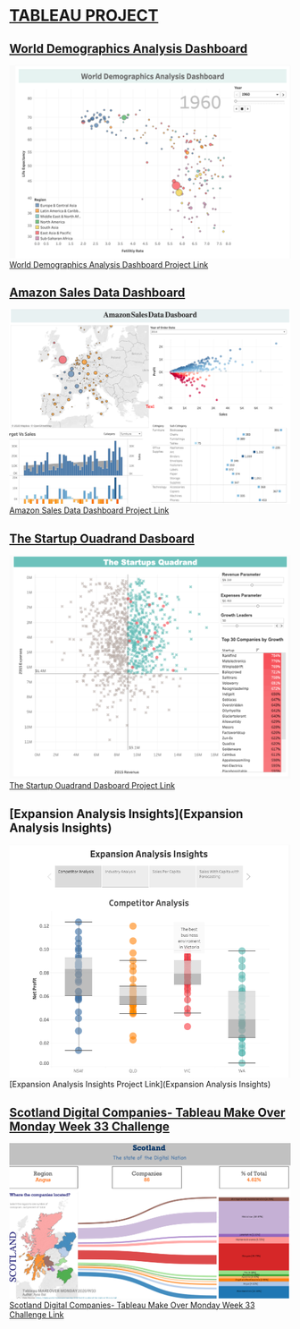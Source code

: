 # [TABLEAU PROJECT](https://public.tableau.com/profile/ayse.bat#!/)
## [World Demographics Analysis Dashboard](https://public.tableau.com/profile/ayse.bat#!/vizhome/WorldDemographisAnalysisGif/Dashboard1)
![World Demographics Analysis Dashboard](https://github.com/aysbt/Tableau_Project/blob/master/World_demographics_analysis.png)
[World Demographics Analysis Dashboard Project Link](https://public.tableau.com/profile/ayse.bat#!/vizhome/WorldDemographisAnalysisGif/Dashboard1)

## [Amazon Sales Data Dashboard](https://public.tableau.com/profile/ayse.bat#!/vizhome/AmazonSalesData/Dashboard1)
![Amazon Sales Data Dashboard](https://github.com/aysbt/Tableau_Project/blob/master/Amazon_Sales_Data_Dashborad.png)
[Amazon Sales Data Dashboard Project Link](https://public.tableau.com/profile/ayse.bat#!/vizhome/AmazonSalesData/Dashboard1)

## [The Startup Ouadrand Dasboard](https://public.tableau.com/profile/ayse.bat#!/vizhome/TheStarttupOuadrand/Dashboard1)
![The Startup Ouadrand Dasboard](https://github.com/aysbt/Tableau_Project/blob/master/The%20Startups%20Quadrand%20Analysis%20Dash%20board.png)
[The Startup Ouadrand Dasboard Project Link](https://public.tableau.com/profile/ayse.bat#!/vizhome/TheStarttupOuadrand/Dashboard1)

## [Expansion Analysis Insights](Expansion Analysis Insights)
![Expansion Analysis Insights](https://github.com/aysbt/Tableau_Project/blob/master/Expansion%20Analysis%20Insights.png)
[Expansion Analysis Insights Project Link](Expansion Analysis Insights)

## [Scotland Digital Companies- Tableau Make Over Monday Week 33 Challenge](https://public.tableau.com/profile/ayse.bat#!/vizhome/MakeoverMondayWeek33_15977765521080/SankeyDiagram)
![Scotland Digital Companies- Tableau Make Over Monday Week 33 Challenge](https://github.com/aysbt/Tableau_Project/blob/master/Week33-Makeovermonday-Scotland-digital-companies-data.png)
[Scotland Digital Companies- Tableau Make Over Monday Week 33 Challenge Link](https://public.tableau.com/profile/ayse.bat#!/vizhome/MakeoverMondayWeek33_15977765521080/SankeyDiagram)

## []()
![]()
[]()

